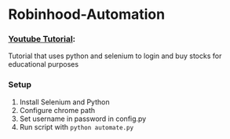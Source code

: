 # Robinhood-Automation

### [Youtube Tutorial](https://www.youtube.com/watch?v=Yq0Jf4bpSGM):
Tutorial that uses python and selenium to login and buy stocks for educational purposes

### Setup
1. Install Selenium and Python
2. Configure chrome path
3. Set username in password in config.py
4. Run script with ```python automate.py```
